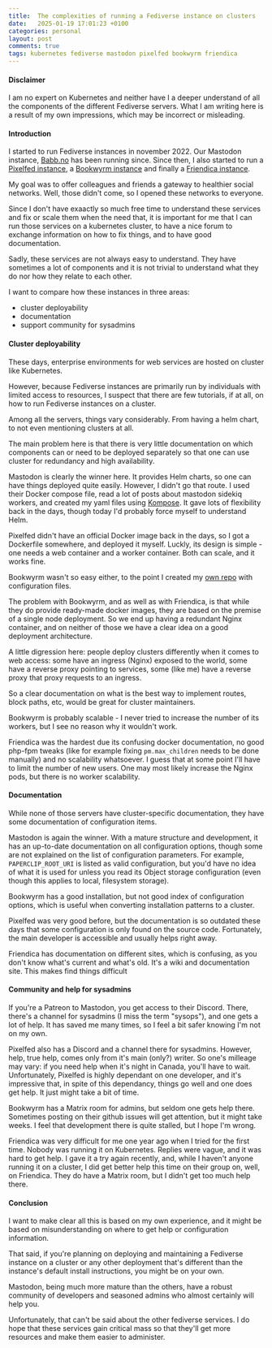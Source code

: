 ```yaml
---
title:  The complexities of running a Fediverse instance on clusters
date:   2025-01-19 17:01:23 +0100
categories: personal
layout: post
comments: true
tags: kubernetes fediverse mastodon pixelfed bookwyrm friendica
---
```


#### Disclaimer

I am no expert on Kubernetes and neither have I a deeper understand of all the components of the different Fediverse servers. What I am writing here is a result of my own impressions, which may be incorrect or misleading.

#### Introduction

I started to run Fediverse instances in november 2022. Our Mastodon instance, [Babb.no](https://babb.no) has been running since. Since then, I also started to run a [Pixelfed instance](https://pixelfed.babb.no), a [Bookwyrm instance](https://books.babb.no) and finally a [Friendica instance](https://social.babb.no).

My goal was to offer colleagues and friends a gateway to healthier social networks. Well, those didn't come, so I opened these networks to everyone.

Since I don't have exaactly so much free time to understand these services and fix or scale them when the need that, it is important for me that I can run those services on a kubernetes cluster, to have a nice forum to exchange information on how to fix things, and to have good documentation.

Sadly, these services are not always easy to understand. They have sometimes a lot of components and it is not trivial to understand what they do nor how they relate to each other.

I want to compare how these instances in three areas:

- cluster deployability
- documentation
- support community for sysadmins

#### Cluster deployability

These days, enterprise environments for web services are hosted on cluster like Kubernetes. 

However, because Fediverse instances are primarily run by individuals with limited access to resources, I suspect that there are few tutorials, if at all, on how to run Fediverse instances on a cluster.

Among all the servers, things vary considerably. From having a helm chart, to not even mentioning clusters at all. 

The main problem here is that there is very little documentation on which  components can or need to be deployed separately so that one can use cluster for redundancy and high availability. 

Mastodon is clearly the winner here. It provides Helm charts, so one can have things deployed quite easily. However, I didn't go that route. I used their Docker compose file, read a lot of posts about mastodon sidekiq workers, and created my yaml files using [Kompose](https://kompose.io). It gave lots of flexibility back in the days, though today I'd probably force myself to understand Helm.

Pixelfed didn't have an official Docker image back in the days, so I got a Dockerfile somewhere, and deployed it myself. Luckly, its design is simple - one needs a web container and a worker container. Both can scale, and it works fine.

Bookwyrm wasn't so easy either, to the point I created my [own repo](https://github.com/oculos/bookwyrm-kubernetes) with configuration files.

The problem with Bookwyrm, and as well as with Friendica, is that while they do provide ready-made docker images, they are based on the premise of a single node deployment. So we end up having a redundant Nginx container, and on neither of those we have a clear idea on a good deployment architecture.

A little digression here: people deploy clusters differently when it comes to web access: some have an ingress (Nginx) exposed to the world, some have a reverse proxy pointing to services, some (like me) have a reverse proxy that proxy requests to an ingress. 

So a clear documentation on what is the best way to implement routes, block paths, etc, would be great for cluster maintainers.

Bookwyrm is probably scalable - I never tried to increase the number of its workers, but I see no reason why it wouldn't work.

Friendica was the hardest due its confusing docker documentation, no good php-fpm tweaks (like for example fixing `pm.max_children` needs to be done manually) and no scalability whatsoever. I guess that at some point I'll have to limit the number of new users. One may most likely increase the Nginx pods, but there is no worker scalability.

#### Documentation

While none of those servers have cluster-specific documentation, they have some documentation of configuration items.

Mastodon is again the winner. With a mature structure and development, it has an up-to-date documentation on all configuration options, though some are not explained on the list of configuration parameters. For example, `PAPERCLIP_ROOT_URI` is listed as valid configuration, but you'd have no idea of what it is used for unless you read its Object storage configuration (even though this applies to local, filesystem storage).

Bookwyrm has a good installation, but not good index of configuration options, which is useful when converting installation patterns to a cluster.

Pixelfed was very good before, but the documentation is so outdated these days that some configuration is only found on the source code. Fortunately, the main developer is accessible and usually helps right away.

Friendica has documentation on different sites, which is confusing, as you don't know what's current and what's old. It's a wiki and documentation site. This makes find things difficult

#### Community and help for sysadmins

If you're a Patreon to Mastodon, you get access to their Discord. There, there's a channel for sysadmins (I miss the term "sysops"), and one gets a lot of help. It has saved me many times, so I feel a bit safer knowing I'm not on my own.

Pixelfed also has a Discord and a channel there for sysadmins. However, help, true help, comes only from it's main (only?) writer. So one's milleage may vary: if you need help when it's night in Canada, you'll have to wait. Unfortunately, Pixelfed is highly dependant on one developer, and it's impressive that, in spite of this dependancy, things go well and one does get help. It just might take a bit of time.

Bookwyrm has a Matrix room for admins, but seldom one gets help there. Sometimes posting on their github issues will get attention, but it might take weeks. I feel that development there is quite stalled, but I hope I'm wrong.

Friendica was very difficult for me one year ago when I tried for the first time. Nobody was running it on Kubernetes. Replies were vague, and it was hard to get help. I gave it a try again recently, and, while I haven't anyone running it on a cluster, I did get better help this time on their group on, well, on Friendica. They do have a Matrix room, but I didn't get too much help there.

#### Conclusion

I want to make clear all this is based on my own experience, and it might be based on misunderstanding on where to get help or configuration information.

That said, if you're planning on deploying and maintaining a Fediverse instance on a cluster or any other deployment that's different than the instance's default install instructions, you might be on your own.

Mastodon, being much more mature than the others, have a robust community of developers and seasoned admins who almost certainly will help you.

Unfortunately, that can't be said about the other fediverse services. I do hope that these services gain critical mass so that they'll get more resources and make them easier to administer.
